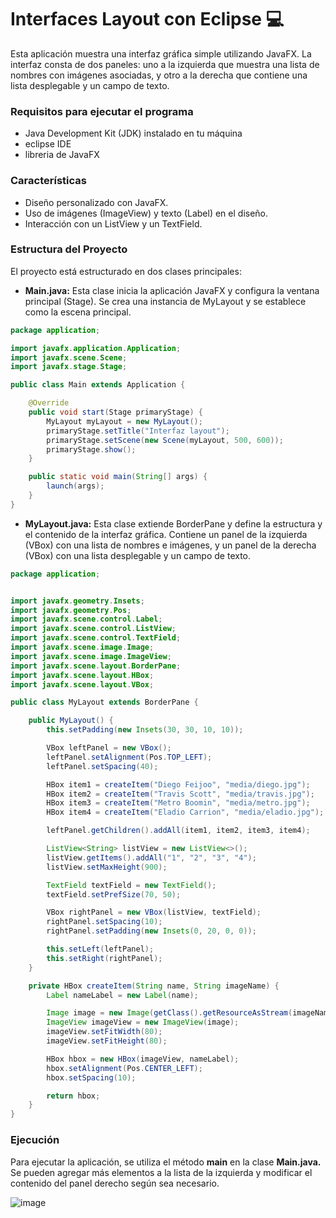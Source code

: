 # Interfaces Layout con Eclipse 💻

Esta aplicación muestra una interfaz gráfica simple utilizando JavaFX. La interfaz consta de dos paneles: uno a la izquierda que muestra una lista de nombres con imágenes asociadas, y otro a la derecha que contiene una lista desplegable y un campo de texto.
### Requisitos para ejecutar el programa
- Java Development Kit (JDK) instalado en tu máquina
- eclipse IDE
- libreria de JavaFX

### Características
- Diseño personalizado con JavaFX.
- Uso de imágenes (ImageView) y texto (Label) en el diseño.
- Interacción con un ListView y un TextField.

### Estructura del Proyecto
El proyecto está estructurado en dos clases principales:

- **Main.java:** Esta clase inicia la aplicación JavaFX y configura la ventana principal (Stage). Se crea una instancia de MyLayout y se establece como la escena principal.

```java
package application;

import javafx.application.Application;
import javafx.scene.Scene;
import javafx.stage.Stage;

public class Main extends Application {

    @Override
    public void start(Stage primaryStage) {
        MyLayout myLayout = new MyLayout();
        primaryStage.setTitle("Interfaz layout");
        primaryStage.setScene(new Scene(myLayout, 500, 600));
        primaryStage.show();
    }

    public static void main(String[] args) {
        launch(args);
    }
}
```

- **MyLayout.java:** Esta clase extiende BorderPane y define la estructura y el contenido de la interfaz gráfica. Contiene un panel de la izquierda (VBox) con una lista de nombres e imágenes, y un panel de la derecha (VBox) con una lista desplegable y un campo de texto.

```java
package application;


import javafx.geometry.Insets;
import javafx.geometry.Pos;
import javafx.scene.control.Label;
import javafx.scene.control.ListView;
import javafx.scene.control.TextField;
import javafx.scene.image.Image;
import javafx.scene.image.ImageView;
import javafx.scene.layout.BorderPane;
import javafx.scene.layout.HBox;
import javafx.scene.layout.VBox;

public class MyLayout extends BorderPane {

    public MyLayout() {
        this.setPadding(new Insets(30, 30, 10, 10));

        VBox leftPanel = new VBox();
        leftPanel.setAlignment(Pos.TOP_LEFT);
        leftPanel.setSpacing(40);

        HBox item1 = createItem("Diego Feijoo", "media/diego.jpg");
        HBox item2 = createItem("Travis Scott", "media/travis.jpg");
        HBox item3 = createItem("Metro Boomin", "media/metro.jpg");
        HBox item4 = createItem("Eladio Carrion", "media/eladio.jpg");

        leftPanel.getChildren().addAll(item1, item2, item3, item4);

        ListView<String> listView = new ListView<>();
        listView.getItems().addAll("1", "2", "3", "4");
        listView.setMaxHeight(900);

        TextField textField = new TextField();
        textField.setPrefSize(70, 50);

        VBox rightPanel = new VBox(listView, textField);
        rightPanel.setSpacing(10);
        rightPanel.setPadding(new Insets(0, 20, 0, 0));

        this.setLeft(leftPanel);
        this.setRight(rightPanel);
    }

    private HBox createItem(String name, String imageName) {
        Label nameLabel = new Label(name);

        Image image = new Image(getClass().getResourceAsStream(imageName));
        ImageView imageView = new ImageView(image);
        imageView.setFitWidth(80);
        imageView.setFitHeight(80);

        HBox hbox = new HBox(imageView, nameLabel);
        hbox.setAlignment(Pos.CENTER_LEFT);
        hbox.setSpacing(10);

        return hbox;
    }
}
```

### Ejecución
Para ejecutar la aplicación, se utiliza el método **main** en la clase **Main.java.** Se pueden agregar más elementos a la lista de la izquierda y modificar el contenido del panel derecho según sea necesario.

![image](https://github.com/DiegoFeijoo55/deber1.interfaces1/assets/169406880/1bab2bcd-2240-4089-9253-dde2ceb3fa7c)
